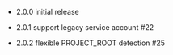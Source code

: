 * 2.0.0
  initial release

* 2.0.1
  support legacy service account #22

* 2.0.2
  flexible PROJECT_ROOT detection #25
